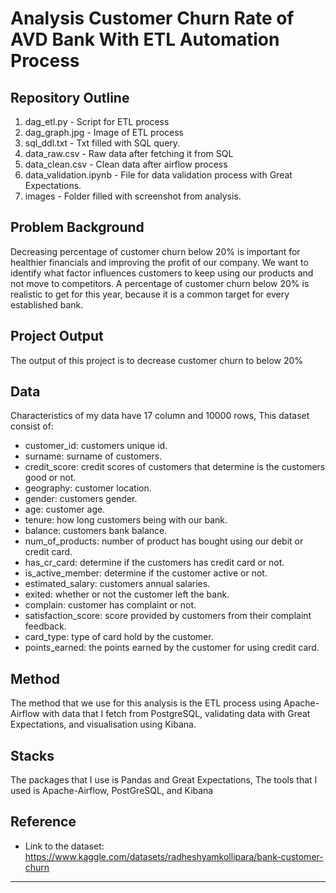 # Analysis Customer Churn Rate of AVD Bank With ETL Automation Process

## Repository Outline
1. dag_etl.py - Script for ETL process
2. dag_graph.jpg - Image of ETL process
3. sql_ddl.txt - Txt filled with SQL query.
4. data_raw.csv - Raw data after fetching it from SQL
5. data_clean.csv - Clean data after airflow process
6. data_validation.ipynb - File for data validation process with Great Expectations.
7. images - Folder filled with screenshot from analysis.

## Problem Background
Decreasing percentage of customer churn below 20% is important for healthier financials and improving the profit of our company. We want to identify what factor influences customers to keep using our products and not move to competitors.  A percentage of customer churn below 20% is realistic to get for this year, because it is a common target for every established bank.

## Project Output
The output of this project is to decrease customer churn to below 20%

## Data
Characteristics of my data have 17 column and 10000 rows, This dataset consist of:

- customer_id: customers unique id.
- surname: surname of customers.
- credit_score: credit scores of customers that determine is the customers good or not.
- geography: customer location.
- gender: customers gender.
- age: customer age.
- tenure: how long customers being with our bank.
- balance: customers bank balance.
- num_of_products: number of product has bought using our debit or credit card.
- has_cr_card: determine if the customers has credit card or not.
- is_active_member: determine if the customer active or not.
- estimated_salary: customers annual salaries.
- exited: whether or not the customer left the bank.
- complain: customer has complaint or not.
- satisfaction_score: score provided by customers from their complaint feedback.
- card_type: type of card hold by the customer.
- points_earned: the points earned by the customer for using credit card.

## Method
The method that we use for this analysis is the ETL process using Apache-Airflow with data that I fetch from PostgreSQL, validating data with Great Expectations, and visualisation using Kibana.

## Stacks
The packages that I use is Pandas and Great Expectations, The tools that I used is Apache-Airflow, PostGreSQL, and Kibana

## Reference
- Link to the dataset: https://www.kaggle.com/datasets/radheshyamkollipara/bank-customer-churn

---

